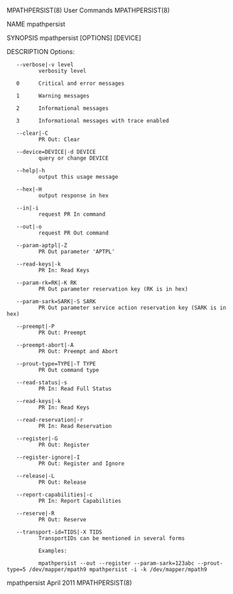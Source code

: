 MPATHPERSIST(8)                                                                                 User Commands                                                                                 MPATHPERSIST(8)



NAME
       mpathpersist

SYNOPSIS
       mpathpersist [OPTIONS] [DEVICE]

DESCRIPTION
              Options:

       --verbose|-v level
              verbosity level

       0      Critical and error messages

       1      Warning messages

       2      Informational messages

       3      Informational messages with trace enabled

       --clear|-C
              PR Out: Clear

       --device=DEVICE|-d DEVICE
              query or change DEVICE

       --help|-h
              output this usage message

       --hex|-H
              output response in hex

       --in|-i
              request PR In command

       --out|-o
              request PR Out command

       --param-aptpl|-Z
              PR Out parameter 'APTPL'

       --read-keys|-k
              PR In: Read Keys

       --param-rk=RK|-K RK
              PR Out parameter reservation key (RK is in hex)

       --param-sark=SARK|-S SARK
              PR Out parameter service action reservation key (SARK is in hex)

       --preempt|-P
              PR Out: Preempt

       --preempt-abort|-A
              PR Out: Preempt and Abort

       --prout-type=TYPE|-T TYPE
              PR Out command type

       --read-status|-s
              PR In: Read Full Status

       --read-keys|-k
              PR In: Read Keys

       --read-reservation|-r
              PR In: Read Reservation

       --register|-G
              PR Out: Register

       --register-ignore|-I
              PR Out: Register and Ignore

       --release|-L
              PR Out: Release

       --report-capabilities|-c
              PR In: Report Capabilities

       --reserve|-R
              PR Out: Reserve

       --transport-id=TIDS|-X TIDS
              TransportIDs can be mentioned in several forms

              Examples:

              mpathpersist --out --register --param-sark=123abc --prout-type=5 /dev/mapper/mpath9 mpathpersist -i -k /dev/mapper/mpath9

mpathpersist                                                                                      April 2011                                                                                  MPATHPERSIST(8)
